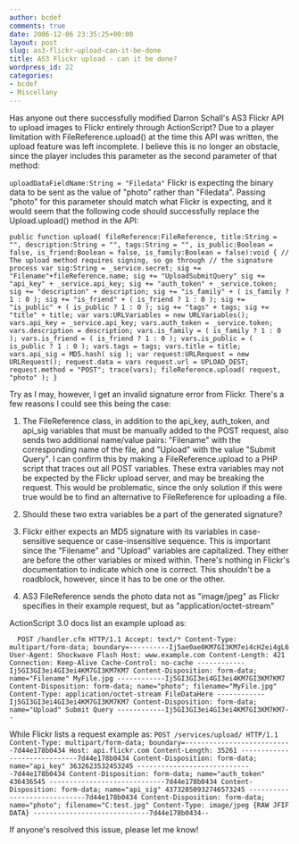 ```yaml
---
author: bcdef
comments: true
date: 2006-12-06 23:35:25+00:00
layout: post
slug: as3-flickr-upload-can-it-be-done
title: AS3 Flickr upload - can it be done?
wordpress_id: 22
categories:
- bcdef
- Miscellany
---
```


Has anyone out there successfully modified Darron Schall's AS3 Flickr API to upload images to Flickr entirely through ActionScript? Due to a player limitation with FileReference.upload() at the time this API was written, the upload feature was left incomplete. I believe this is no longer an obstacle, since the player includes this parameter as the second parameter of that method:

`uploadDataFieldName:String = "Filedata"`
Flickr is expecting the binary data to be sent as the value of "photo" rather than "Filedata". Passing "photo" for this parameter should match what Flickr is expecting, and it would seem that the following code should successfully replace the Upload.upload() method in the API:

`public function upload( fileReference:FileReference, title:String = "",
description:String = "", tags:String = "", is_public:Boolean = false,
is_friend:Boolean = false, is_family:Boolean = false):void {
// The upload method requires signing, so go through
// the signature process
var sig:String = _service.secret;
sig += "Filename"+fileReference.name;
sig += "UploadSubmitQuery"
sig += "api_key" + _service.api_key;
sig += "auth_token" + _service.token;
sig += "description" + description;
sig += "is_family" + ( is_family ? 1 : 0 );
sig += "is_friend" + ( is_friend ? 1 : 0 );
sig += "is_public" + ( is_public ? 1 : 0 );
sig += "tags" + tags;
sig += "title" + title; var vars:URLVariables = new URLVariables();
vars.api_key = _service.api_key;
vars.auth_token = _service.token;
vars.description = description;
vars.is_family = ( is_family ? 1 : 0 );
vars.is_friend = ( is_friend ? 1 : 0 );
vars.is_public = ( is_public ? 1 : 0 );
vars.tags = tags;
vars.title = title;
vars.api_sig = MD5.hash( sig );
var request:URLRequest = new URLRequest();
request.data = vars
request.url = UPLOAD_DEST;
request.method = "POST";
trace(vars);
fileReference.upload( request, "photo" );
}`

Try as I may, however, I get an invalid signature error from Flickr. There's a few reasons I could see this being the case:



	
  1. The FileReference class, in addition to the api_key, auth_token, and api_sig variables that must be manually added to the POST request, also sends two additional name/value pairs: "Filename" with the corresponding name of the file, and "Upload" with the value "Submit Query". I can confirm this by making a FileReference.upload to a PHP script that traces out all POST variables. These extra variables may not be expected by the Flickr upload server, and may be breaking the request. This would be problematic, since the only solution if this were true would be to find an alternative to FileReference for uploading a file.

	
  2. Should these two extra variables be a part of the generated signature?

	
  3. Flickr either expects an MD5 signature with its variables in case-sensitive sequence or case-insensitive sequence. This is important since the "Filename" and "Upload" variables are capitalized. They either are before the other variables or mixed within. There's nothing in Flickr's documentation to indicate which one is correct. This shouldn't be a roadblock, however, since it has to be one or the other.

	
  4. AS3 FileReference sends the photo data not as "image/jpeg" as Flickr specifies in their example request, but as "application/octet-stream"


ActionScript 3.0 docs list an example upload as:

`  POST /handler.cfm HTTP/1.1
Accept: text/*
Content-Type: multipart/form-data;
boundary=----------Ij5ae0ae0KM7GI3KM7ei4cH2ei4gL6
User-Agent: Shockwave Flash
Host: www.example.com
Content-Length: 421
Connection: Keep-Alive
Cache-Control: no-cache
------------Ij5GI3GI3ei4GI3ei4KM7GI3KM7KM7
Content-Disposition: form-data; name="Filename"
MyFile.jpg
------------Ij5GI3GI3ei4GI3ei4KM7GI3KM7KM7
Content-Disposition: form-data; name="photo"; filename="MyFile.jpg"
Content-Type: application/octet-stream
FileDataHere
------------Ij5GI3GI3ei4GI3ei4KM7GI3KM7KM7
Content-Disposition: form-data; name="Upload"
Submit Query
------------Ij5GI3GI3ei4GI3ei4KM7GI3KM7KM7--`

While Flickr lists a request example as: `POST /services/upload/ HTTP/1.1
Content-Type: multipart/form-data; boundary=---------------------------7d44e178b0434
Host: api.flickr.com
Content-Length: 35261
-----------------------------7d44e178b0434
Content-Disposition: form-data; name="api_key"
3632623532453245
-----------------------------7d44e178b0434
Content-Disposition: form-data; name="auth_token"
436436545
-----------------------------7d44e178b0434
Content-Disposition: form-data; name="api_sig"
43732850932746573245
-----------------------------7d44e178b0434
Content-Disposition: form-data; name="photo"; filename="C:test.jpg"
Content-Type: image/jpeg
{RAW JFIF DATA}
-----------------------------7d44e178b0434-- `

If anyone's resolved this issue, please let me know!
